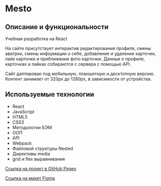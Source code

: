 # Mesto

## Описание и функциональности

Учебная разработка на React

На сайте присутствует интерактив редактирования профиля, смены аватрки, смены информации о себе, добавление и удаление карточек, лайк карточке и приближение фото карточки.
Данные о профиле, карточках и лайках собираются с сервера с помощью API.

Сайт даптирован под мобильную, планшетную и десктопную версию.
Контент занимает от 320px до 1280px, в зависимости от устройства.

## Используемые технологии

 * React
 * JavaScript
 * HTML5
 * CSS3
 * Методологии БЭМ
 * ООП
 * API
 * Webpack
 * Файловой структуры Nested
 * Директивы media
 * grid и flex выравнивания

[Ссылка на проект в GitHub Pages](https://ssempusha.github.io/mesto/)

[Ссылка на макет Figma](https://www.figma.com/file/2cn9N9jSkmxD84oJik7xL7/JavaScript.-Sprint-4?node-id=0%3A1)
